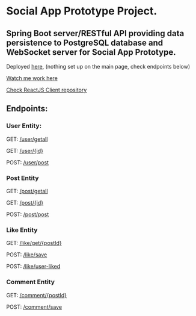 # Social App Prototype Project.

## Spring Boot server/RESTful API providing data persistence to PostgreSQL database and WebSocket server for Social App Prototype.

Deployed [here](https://social-proto-api.herokuapp.com/), (nothing set up on the main page, check endpoints below)

[Watch me work here](https://www.youtube.com/watch?v=cSd08rtIgss&list=PLDrCZWA1MVi4nDz274lXP5lB-XTC1h0Bk)

[Check ReactJS Client repository](https://github.com/AdamWandoch/social-prototype-client)

## Endpoints:

### User Entity:
GET: [/user/getall](https://social-proto-api.herokuapp.com/user/getall)

GET: [/user/{id}](https://social-proto-api.herokuapp.com/user/{id}) 

POST: [/user/post](https://social-proto-api.herokuapp.com/user/post) 
### Post Entity
GET: [/post/getall](https://social-proto-api.herokuapp.com/post/getall)

GET: [/post/{id}](https://social-proto-api.herokuapp.com/post/{id})

POST: [/post/post](https://social-proto-api.herokuapp.com/post/post)


### Like Entity
GET: [/like/get/{postId}](https://social-proto-api.herokuapp.com/like/get/{postId})

POST: [/like/save](https://social-proto-api.herokuapp.com/like/save)

POST: [/like/user-liked](https://social-proto-api.herokuapp.com/like/user-liked)


### Comment Entity
GET: [/comment/{postId}](https://social-proto-api.herokuapp.com/comment/{postId})

POST: [/comment/save](https://social-proto-api.herokuapp.com/comment/save)
